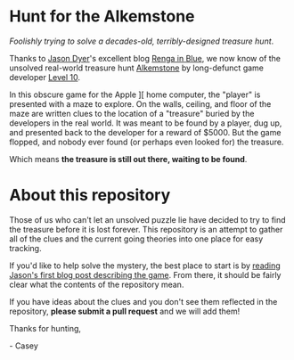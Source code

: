 # Hunt for the Alkemstone
_Foolishly trying to solve a decades-old, terribly-designed treasure hunt_.

Thanks to [Jason Dyer](https://twitter.com/jdyer)'s excellent blog [Renga in Blue](https://bluerenga.blog/), we now know of the unsolved real-world treasure hunt [Alkemstone](https://bluerenga.blog/tag/alkemstone/?order=ASC) by long-defunct game developer [Level 10](https://www.mobygames.com/company/level-10).

In this obscure game for the Apple \]\[ home computer, the "player" is presented with a maze to explore.  On the walls, ceiling, and floor of the maze are written clues to the location of a "treasure" buried by the developers in the real world.  It was meant to be found by a player, dug up, and presented back to the developer for a reward of $5000.  But the game flopped, and nobody ever found (or perhaps even looked for) the treasure.

Which means __the treasure is still out there, waiting to be found__.

# About this repository

Those of us who can't let an unsolved puzzle lie have decided to try to find the treasure before it is lost forever.  This repository is an attempt to gather all of the clues and the current going theories into one place for easy tracking.

If you'd like to help solve the mystery, the best place to start is by [reading Jason's first blog post describing the game](https://bluerenga.blog/2020/02/05/alkemstone-1980/).  From there, it should be fairly clear what the contents of the repository mean.

If you have ideas about the clues and you don't see them reflected in the repository, __please submit a pull request__ and we will add them!

Thanks for hunting,

\- Casey
